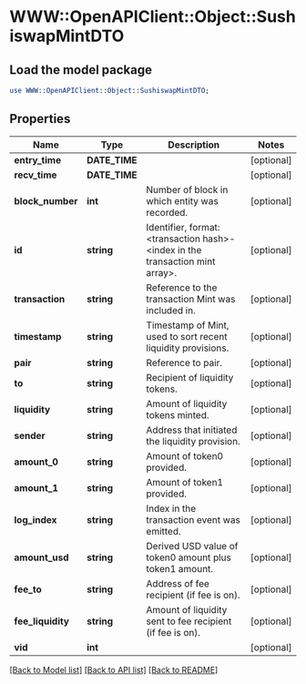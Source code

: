 # WWW::OpenAPIClient::Object::SushiswapMintDTO

## Load the model package
```perl
use WWW::OpenAPIClient::Object::SushiswapMintDTO;
```

## Properties
Name | Type | Description | Notes
------------ | ------------- | ------------- | -------------
**entry_time** | **DATE_TIME** |  | [optional] 
**recv_time** | **DATE_TIME** |  | [optional] 
**block_number** | **int** | Number of block in which entity was recorded. | [optional] 
**id** | **string** | Identifier, format: &lt;transaction hash&gt;-&lt;index in the transaction mint array&gt;. | [optional] 
**transaction** | **string** | Reference to the transaction Mint was included in. | [optional] 
**timestamp** | **string** | Timestamp of Mint, used to sort recent liquidity provisions. | [optional] 
**pair** | **string** | Reference to pair. | [optional] 
**to** | **string** | Recipient of liquidity tokens. | [optional] 
**liquidity** | **string** | Amount of liquidity tokens minted. | [optional] 
**sender** | **string** | Address that initiated the liquidity provision. | [optional] 
**amount_0** | **string** | Amount of token0 provided. | [optional] 
**amount_1** | **string** | Amount of token1 provided. | [optional] 
**log_index** | **string** | Index in the transaction event was emitted. | [optional] 
**amount_usd** | **string** | Derived USD value of token0 amount plus token1 amount. | [optional] 
**fee_to** | **string** | Address of fee recipient (if fee is on). | [optional] 
**fee_liquidity** | **string** | Amount of liquidity sent to fee recipient (if fee is on). | [optional] 
**vid** | **int** |  | [optional] 

[[Back to Model list]](../README.md#documentation-for-models) [[Back to API list]](../README.md#documentation-for-api-endpoints) [[Back to README]](../README.md)


